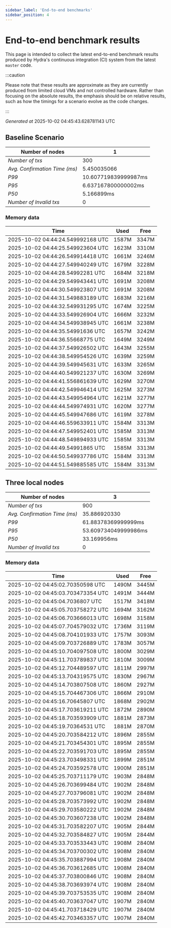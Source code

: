 ```yaml
--- 
sidebar_label: 'End-to-end benchmarks' 
sidebar_position: 4 
--- 
```


# End-to-end benchmark results 

This page is intended to collect the latest end-to-end benchmark  results produced by Hydra's continuous integration (CI) system from  the latest `master` code.

:::caution

Please note that these results are approximate  as they are currently produced from limited cloud VMs and not controlled hardware.  Rather than focusing on the absolute results,   the emphasis should be on relative results,  such as how the timings for a scenario evolve as the code changes.

:::

_Generated at_  2025-10-02 04:45:43.628781143 UTC


## Baseline Scenario



| Number of nodes |  1 | 
| -- | -- |
| _Number of txs_ | 300 |
| _Avg. Confirmation Time (ms)_ | 5.450035066 |
| _P99_ | 10.607719839999987ms |
| _P95_ | 6.637167800000002ms |
| _P50_ | 5.166899ms |
| _Number of Invalid txs_ | 0 |
      

### Memory data 

 | Time | Used | Free | 
|------------------------------------|------|------|
 | 2025-10-02 04:44:24.549992168 UTC | 1587M | 3347M | 
 | 2025-10-02 04:44:25.549923604 UTC | 1623M | 3310M | 
 | 2025-10-02 04:44:26.549914418 UTC | 1661M | 3246M | 
 | 2025-10-02 04:44:27.549940249 UTC | 1679M | 3228M | 
 | 2025-10-02 04:44:28.54992281 UTC | 1684M | 3218M | 
 | 2025-10-02 04:44:29.549943441 UTC | 1691M | 3208M | 
 | 2025-10-02 04:44:30.549923807 UTC | 1691M | 3208M | 
 | 2025-10-02 04:44:31.549883189 UTC | 1683M | 3216M | 
 | 2025-10-02 04:44:32.549931295 UTC | 1674M | 3225M | 
 | 2025-10-02 04:44:33.549926904 UTC | 1666M | 3232M | 
 | 2025-10-02 04:44:34.549938945 UTC | 1661M | 3238M | 
 | 2025-10-02 04:44:35.54991636 UTC | 1657M | 3242M | 
 | 2025-10-02 04:44:36.55668775 UTC | 1649M | 3249M | 
 | 2025-10-02 04:44:37.549926502 UTC | 1643M | 3255M | 
 | 2025-10-02 04:44:38.549954526 UTC | 1639M | 3259M | 
 | 2025-10-02 04:44:39.549945631 UTC | 1633M | 3265M | 
 | 2025-10-02 04:44:40.549921237 UTC | 1630M | 3269M | 
 | 2025-10-02 04:44:41.556861639 UTC | 1629M | 3270M | 
 | 2025-10-02 04:44:42.549946414 UTC | 1625M | 3273M | 
 | 2025-10-02 04:44:43.549954964 UTC | 1621M | 3277M | 
 | 2025-10-02 04:44:44.549974931 UTC | 1620M | 3277M | 
 | 2025-10-02 04:44:45.549947686 UTC | 1619M | 3278M | 
 | 2025-10-02 04:44:46.559633911 UTC | 1584M | 3313M | 
 | 2025-10-02 04:44:47.549952401 UTC | 1585M | 3313M | 
 | 2025-10-02 04:44:48.549894933 UTC | 1585M | 3313M | 
 | 2025-10-02 04:44:49.54991865 UTC | 1585M | 3313M | 
 | 2025-10-02 04:44:50.549937786 UTC | 1584M | 3313M | 
 | 2025-10-02 04:44:51.549885585 UTC | 1584M | 3313M | 


## Three local nodes



| Number of nodes |  3 | 
| -- | -- |
| _Number of txs_ | 900 |
| _Avg. Confirmation Time (ms)_ | 35.886920330 |
| _P99_ | 61.88378369999999ms |
| _P95_ | 53.609734049999986ms |
| _P50_ | 33.169956ms |
| _Number of Invalid txs_ | 0 |
      

### Memory data 

 | Time | Used | Free | 
|------------------------------------|------|------|
 | 2025-10-02 04:45:02.70350598 UTC | 1490M | 3445M | 
 | 2025-10-02 04:45:03.703473354 UTC | 1491M | 3444M | 
 | 2025-10-02 04:45:04.7036807 UTC | 1517M | 3418M | 
 | 2025-10-02 04:45:05.703758272 UTC | 1694M | 3162M | 
 | 2025-10-02 04:45:06.703666013 UTC | 1698M | 3158M | 
 | 2025-10-02 04:45:07.704579032 UTC | 1736M | 3119M | 
 | 2025-10-02 04:45:08.704101933 UTC | 1757M | 3093M | 
 | 2025-10-02 04:45:09.703726889 UTC | 1783M | 3057M | 
 | 2025-10-02 04:45:10.704097508 UTC | 1800M | 3029M | 
 | 2025-10-02 04:45:11.703789837 UTC | 1810M | 3009M | 
 | 2025-10-02 04:45:12.704489597 UTC | 1811M | 2997M | 
 | 2025-10-02 04:45:13.704319575 UTC | 1830M | 2967M | 
 | 2025-10-02 04:45:14.703807508 UTC | 1860M | 2927M | 
 | 2025-10-02 04:45:15.704467306 UTC | 1866M | 2910M | 
 | 2025-10-02 04:45:16.70645807 UTC | 1868M | 2902M | 
 | 2025-10-02 04:45:17.703619211 UTC | 1872M | 2890M | 
 | 2025-10-02 04:45:18.703593909 UTC | 1881M | 2873M | 
 | 2025-10-02 04:45:19.70364531 UTC | 1881M | 2870M | 
 | 2025-10-02 04:45:20.703584212 UTC | 1896M | 2855M | 
 | 2025-10-02 04:45:21.703454301 UTC | 1895M | 2855M | 
 | 2025-10-02 04:45:22.703591703 UTC | 1895M | 2855M | 
 | 2025-10-02 04:45:23.703498331 UTC | 1899M | 2851M | 
 | 2025-10-02 04:45:24.703592578 UTC | 1900M | 2851M | 
 | 2025-10-02 04:45:25.703711179 UTC | 1903M | 2848M | 
 | 2025-10-02 04:45:26.703699484 UTC | 1902M | 2848M | 
 | 2025-10-02 04:45:27.703796081 UTC | 1902M | 2848M | 
 | 2025-10-02 04:45:28.703573992 UTC | 1902M | 2848M | 
 | 2025-10-02 04:45:29.703580222 UTC | 1902M | 2848M | 
 | 2025-10-02 04:45:30.703607238 UTC | 1902M | 2848M | 
 | 2025-10-02 04:45:31.703582207 UTC | 1905M | 2844M | 
 | 2025-10-02 04:45:32.703584827 UTC | 1905M | 2844M | 
 | 2025-10-02 04:45:33.703533443 UTC | 1908M | 2840M | 
 | 2025-10-02 04:45:34.703700302 UTC | 1908M | 2840M | 
 | 2025-10-02 04:45:35.703887994 UTC | 1908M | 2840M | 
 | 2025-10-02 04:45:36.703612685 UTC | 1908M | 2840M | 
 | 2025-10-02 04:45:37.703800846 UTC | 1908M | 2840M | 
 | 2025-10-02 04:45:38.703693974 UTC | 1908M | 2840M | 
 | 2025-10-02 04:45:39.703753535 UTC | 1908M | 2840M | 
 | 2025-10-02 04:45:40.703637047 UTC | 1907M | 2840M | 
 | 2025-10-02 04:45:41.703718429 UTC | 1907M | 2840M | 
 | 2025-10-02 04:45:42.703463357 UTC | 1907M | 2840M | 

